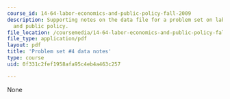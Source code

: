 ```yaml
---
course_id: 14-64-labor-economics-and-public-policy-fall-2009
description: Supporting notes on the data file for a problem set on labor economics
  and public policy.
file_location: /coursemedia/14-64-labor-economics-and-public-policy-fall-2009/0f331c2fef1958afa95c4eb4a463c257_MIT14_64F09_ps4_dat.pdf
file_type: application/pdf
layout: pdf
title: 'Problem set #4 data notes'
type: course
uid: 0f331c2fef1958afa95c4eb4a463c257

---
```

None